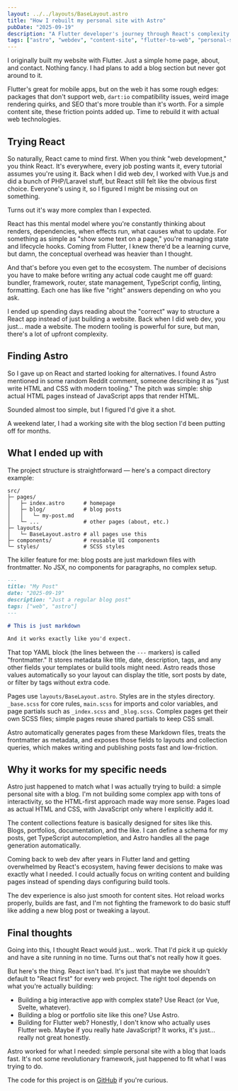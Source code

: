 ```yaml
---
layout: ../../layouts/BaseLayout.astro
title: "How I rebuilt my personal site with Astro"
pubDate: "2025-09-19"
description: "A Flutter developer's journey through React's complexity to building a fast, content-focused personal site with Astro."
tags: ["astro", "webdev", "content-site", "flutter-to-web", "personal-site"]
---
```


I originally built my website with Flutter. Just a simple home page, about, and contact. Nothing fancy. I had plans to add a blog section but never got around to it.

Flutter's great for mobile apps, but on the web it has some rough edges: packages that don't support web, `dart:io` compatibility issues, weird image rendering quirks, and SEO that's more trouble than it's worth. For a simple content site, these friction points added up. Time to rebuild it with actual web technologies.

## Trying React

So naturally, React came to mind first. When you think "web development," you think React. It's everywhere, every job posting wants it, every tutorial assumes you're using it. Back when I did web dev, I worked with Vue.js and did a bunch of PHP/Laravel stuff, but React still felt like the obvious first choice. Everyone's using it, so I figured I might be missing out on something.

Turns out it's way more complex than I expected.

React has this mental model where you're constantly thinking about renders, dependencies, when effects run, what causes what to update. For something as simple as "show some text on a page," you're managing state and lifecycle hooks. Coming from Flutter, I knew there'd be a learning curve, but damn, the conceptual overhead was heavier than I thought.

And that's before you even get to the ecosystem. The number of decisions you have to make before writing any actual code caught me off guard: bundler, framework, router, state management, TypeScript config, linting, formatting. Each one has like five "right" answers depending on who you ask.

I ended up spending days reading about the "correct" way to structure a React app instead of just building a website. Back when I did web dev, you just... made a website. The modern tooling is powerful for sure, but man, there's a lot of upfront complexity.

## Finding Astro

So I gave up on React and started looking for alternatives. I found Astro mentioned in some random Reddit comment, someone describing it as "just write HTML and CSS with modern tooling." The pitch was simple: ship actual HTML pages instead of JavaScript apps that render HTML.

Sounded almost too simple, but I figured I'd give it a shot.

A weekend later, I had a working site with the blog section I'd been putting off for months.

## What I ended up with

The project structure is straightforward — here's a compact directory example:

```text
src/
├─ pages/
│   ├─ index.astro      # homepage
│   ├─ blog/            # blog posts
│   │   └─ my-post.md 
│   └─ ...              # other pages (about, etc.)
├─ layouts/
│   └─ BaseLayout.astro # all pages use this
├─ components/          # reusable UI components
└─ styles/              # SCSS styles
```

The killer feature for me: blog posts are just markdown files with frontmatter. No JSX, no components for paragraphs, no complex setup.

```markdown
---
title: "My Post"
date: "2025-09-19"
description: "Just a regular blog post"
tags: ["web", "astro"]
---

# This is just markdown

And it works exactly like you'd expect.
```

That top YAML block (the lines between the `---` markers) is called "frontmatter." It stores metadata like title, date, description, tags, and any other fields your templates or build tools might need. Astro reads those values automatically so your layout can display the title, sort posts by date, or filter by tags without extra code.

Pages use `layouts/BaseLayout.astro`. Styles are in the styles directory. `_base.scss` for core rules, `main.scss` for imports and color variables, and page partials such as `_index.scss` and `_blog.scss`. Complex pages get their own SCSS files; simple pages reuse shared partials to keep CSS small.

Astro automatically generates pages from these Markdown files, treats the frontmatter as metadata, and exposes those fields to layouts and collection queries, which makes writing and publishing posts fast and low-friction.

## Why it works for my specific needs

Astro just happened to match what I was actually trying to build: a simple personal site with a blog. I'm not building some complex app with tons of interactivity, so the HTML-first approach made way more sense. Pages load as actual HTML and CSS, with JavaScript only where I explicitly add it.

The content collections feature is basically designed for sites like this. Blogs, portfolios, documentation, and the like. I can define a schema for my posts, get TypeScript autocompletion, and Astro handles all the page generation automatically.

Coming back to web dev after years in Flutter land and getting overwhelmed by React's ecosystem, having fewer decisions to make was exactly what I needed. I could actually focus on writing content and building pages instead of spending days configuring build tools.

The dev experience is also just smooth for content sites. Hot reload works properly, builds are fast, and I'm not fighting the framework to do basic stuff like adding a new blog post or tweaking a layout.

## Final thoughts

Going into this, I thought React would just... work. That I'd pick it up quickly and have a site running in no time. Turns out that's not really how it goes.

But here's the thing. React isn't bad. It's just that maybe we shouldn't default to "React first" for every web project. The right tool depends on what you're actually building:

- Building a big interactive app with complex state? Use React (or Vue, Svelte, whatever).
- Building a blog or portfolio site like this one? Use Astro.
- Building for Flutter web? Honestly, I don't know who actually uses Flutter web. Maybe if you really hate JavaScript? It works, it's just... really not great honestly.

Astro worked for what I needed: simple personal site with a blog that loads fast. It's not some revolutionary framework, just happened to fit what I was trying to do.

The code for this project is on <a href="https://github.com/photosunthesis/sun-envidiado-website-astro" target="_blank" rel="noopener noreferrer" title="View the sun-envidiado-website-astro project on GitHub">GitHub</a> if you're curious.